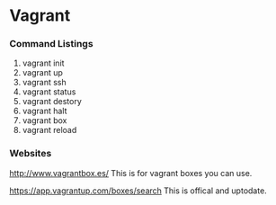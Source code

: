 # Vagrant

### Command Listings

1. vagrant init
2. vagrant up
3. vagrant ssh
4. vagrant status
5. vagrant destory
6. vagrant halt
7. vagrant box
8. vagrant reload
### Websites

http://www.vagrantbox.es/   This is for vagrant boxes you can use.

https://app.vagrantup.com/boxes/search This is offical and uptodate.

